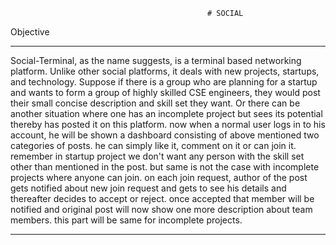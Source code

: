                                                 # SOCIAL

Objective
***********************************************************************************
Social-Terminal, as the name suggests, is a terminal based networking platform.
Unlike other social platforms, it deals with new projects, startups, and technology.
Suppose if there is a group who are planning for a startup and wants to form a group
of highly skilled CSE engineers, they would post their small concise description and
skill set they want. Or there can be another situation where one has an incomplete
project but sees its potential thereby has posted it on this platform. now when a
normal user logs in to his account, he will be shown a dashboard consisting of above
mentioned two categories of posts. he can simply like it, comment on it or can join it.
remember in startup project we don't want any person with the skill set other than
mentioned in the post. but same is not the case with incomplete projects where
anyone can join. on each join request, author of the post gets notified about new join
request and gets to see his details and thereafter decides to accept or reject. once
accepted that member will be notified and original post will now show one more
description about team members. this part will be same for incomplete projects.
************************************************************************************
